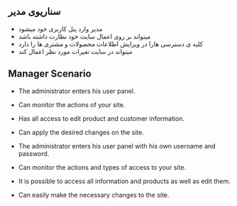 ## سناریوی مدیر 

* مدیر وارد پنل کاربری خود میشود
* میتواند بر روی اعمال سایت خود نظارت داشته باشد
* کلیه ی دسترسی هارا در ویرایش اطلاعات محصولات و مشتری ها را دارد
* میتواند در سایت تغیرات مورد نظر اعمال کند


## Manager Scenario

* The administrator enters his user panel.
* Can monitor the actions of your site.
* Has all access to edit product and customer information.
* Can apply the desired changes on the site.

* The administrator enters his user panel with his own username and password.
* Can monitor the actions and types of access to your site.
* It is possible to access all information and products as well as edit them.
* Can easily make the necessary changes to the site.
